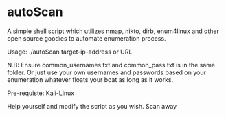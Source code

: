 # autoScan
A simple shell script which utilizes nmap, nikto, dirb, enum4linux and other open source goodies to automate enumeration process. 

Usage:
./autoScan target-ip-address or URL

N.B: Ensure common_usernames.txt and common_pass.txt is in the same folder. Or just use your own usernames and passwords based on your enumeration whatever floats your boat as long as it works.

Pre-requiste: Kali-Linux

Help yourself and modify the script as you wish.
Scan away
